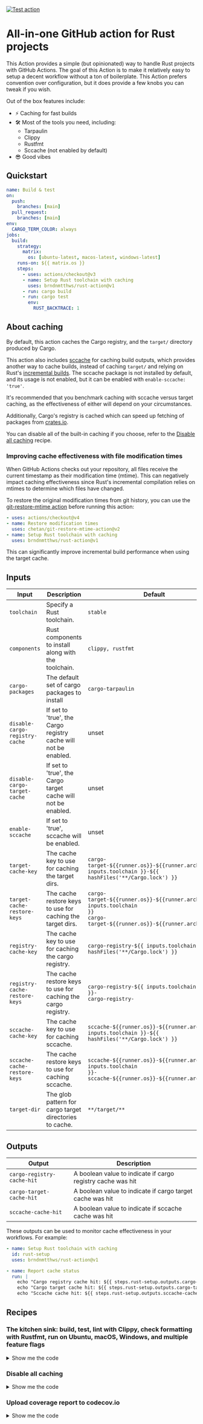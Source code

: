 [![Test action](https://github.com/brndnmtthws/rust-action/actions/workflows/test.yml/badge.svg)](https://github.com/brndnmtthws/rust-action/actions/workflows/test.yml)

# All-in-one GitHub action for Rust projects

This Action provides a simple (but opinionated) way to handle Rust projects with GitHub Actions.
The goal of this Action is to make it relatively easy to setup a decent
workflow without a ton of boilerplate. This Action prefers convention over
configuration, but it does provide a few knobs you can tweak if you wish.

Out of the box features include:

- ⚡️ Caching for fast builds
- 🛠️ Most of the tools you need, including:
  - Tarpaulin
  - Clippy
  - Rustfmt
  - Sccache (not enabled by default)
- 😎 Good vibes

## Quickstart

```yaml
name: Build & test
on:
  push:
    branches: [main]
  pull_request:
    branches: [main]
env:
  CARGO_TERM_COLOR: always
jobs:
  build:
    strategy:
      matrix:
        os: [ubuntu-latest, macos-latest, windows-latest]
    runs-on: ${{ matrix.os }}
    steps:
      - uses: actions/checkout@v3
      - name: Setup Rust toolchain with caching
        uses: brndnmtthws/rust-action@v1
      - run: cargo build
      - run: cargo test
        env:
          RUST_BACKTRACE: 1
```

## About caching

By default, this action caches the Cargo registry, and the `target/` directory
produced by Cargo.

This action also includes [sccache](https://github.com/mozilla/sccache) for
caching build outputs, which provides another way to cache builds, instead of
caching `target/` and relying on Rust's [incremental
builds](https://blog.rust-lang.org/2016/09/08/incremental.html). The sccache
package is not installed by default, and its usage is not enabled, but it can be
enabled with `enable-sccache: 'true'`.

It's recommended that you benchmark caching with sccache versus target caching,
as the effectiveness of either will depend on your circumstances.

Additionally, Cargo's registry is cached which can speed up fetching of
packages from [crates.io](https://crates.io/).

You can disable all of the built-in caching if you choose, refer to the
[Disable all caching](#disable-all-caching) recipe.

### Improving cache effectiveness with file modification times

When GitHub Actions checks out your repository, all files receive the current
timestamp as their modification time (mtime). This can negatively impact
caching effectiveness since Rust's incremental compilation relies on mtimes to
determine which files have changed.

To restore the original modification times from git history, you can use the
[git-restore-mtime action](https://github.com/marketplace/actions/git-restore-mtime)
before running this action:

```yaml
- uses: actions/checkout@v4
- name: Restore modification times
  uses: chetan/git-restore-mtime-action@v2
- name: Setup Rust toolchain with caching
  uses: brndnmtthws/rust-action@v1
```

This can significantly improve incremental build performance when using the
target cache.

## Inputs

| Input                          | Description                                                     | Default                                                                                                                                   |
| ------------------------------ | --------------------------------------------------------------- | ----------------------------------------------------------------------------------------------------------------------------------------- |
| `toolchain`                    | Specify a Rust toolchain.                                       | `stable`                                                                                                                                  |
| `components`                   | Rust components to install along with the toolchain.            | `clippy, rustfmt`                                                                                                                         |
| `cargo-packages`               | The default set of cargo packages to install                    | `cargo-tarpaulin`                                                                                                                         |
| `disable-cargo-registry-cache` | If set to 'true', the Cargo registry cache will not be enabled. | unset                                                                                                                                     |
| `disable-cargo-target-cache`   | If set to 'true', the Cargo target cache will not be enabled.   | unset                                                                                                                                     |
| `enable-sccache`               | If set to 'true', sccache will be enabled.                      | unset                                                                                                                                     |
| `target-cache-key`             | The cache key to use for caching the target dirs.               | `cargo-target-${{runner.os}}-${{runner.arch}}-${{ inputs.toolchain }}-${{ hashFiles('**/Cargo.lock') }}`                                  |
| `target-cache-restore-keys`    | The cache restore keys to use for caching the target dirs.      | <code>cargo-target-\${{runner.os}}-\${{runner.arch}}-\${{ inputs.toolchain }}<br />cargo-target-\${{runner.os}}-\${{runner.arch}}-</code> |
| `registry-cache-key`           | The cache key to use for caching the cargo registry.            | `cargo-registry-${{ inputs.toolchain }}-${{ hashFiles('**/Cargo.lock') }}`                                                                |
| `registry-cache-restore-keys`  | The cache restore keys to use for caching the cargo registry.   | <code>cargo-registry-\${{ inputs.toolchain }}-<br />cargo-registry-</code>                                                                |
| `sccache-cache-key`            | The cache key to use for caching sccache.                       | `sccache-${{runner.os}}-${{runner.arch}}-${{ inputs.toolchain }}-${{ hashFiles('**/Cargo.lock') }}`                                       |
| `sccache-cache-restore-keys`   | The cache restore keys to use for caching sccache.              | <code>sccache-\${{runner.os}}-\${{runner.arch}}-\${{ inputs.toolchain }}-<br />sccache-\${{runner.os}}-\${{runner.arch}}-</code>          |
| `target-dir`                   | The glob pattern for cargo target directories to cache.         | `**/target/**`                                                                                                                            |

## Outputs

| Output                     | Description                                                 |
| -------------------------- | ----------------------------------------------------------- |
| `cargo-registry-cache-hit` | A boolean value to indicate if cargo registry cache was hit |
| `cargo-target-cache-hit`   | A boolean value to indicate if cargo target cache was hit   |
| `sccache-cache-hit`        | A boolean value to indicate if sccache cache was hit        |

These outputs can be used to monitor cache effectiveness in your workflows. For example:

```yaml
- name: Setup Rust toolchain with caching
  id: rust-setup
  uses: brndnmtthws/rust-action@v1

- name: Report cache status
  run: |
    echo "Cargo registry cache hit: ${{ steps.rust-setup.outputs.cargo-registry-cache-hit }}"
    echo "Cargo target cache hit: ${{ steps.rust-setup.outputs.cargo-target-cache-hit }}"
    echo "Sccache cache hit: ${{ steps.rust-setup.outputs.sccache-cache-hit }}"
```

## Recipes

### The kitchen sink: build, test, lint with Clippy, check formatting with Rustfmt, run on Ubuntu, macOS, Windows, and multiple feature flags

<details>
  <summary>Show me the code</summary>

```yaml
name: Build & test

on:
  push:
    branches: [main]
  pull_request:
    branches: [main]

env:
  CARGO_TERM_COLOR: always

concurrency:
  group: ${{ github.workflow }}-${{ github.ref }}
  cancel-in-progress: true

jobs:
  build:
    strategy:
      matrix:
        rust-toolchain:
          - stable
          - beta
          - nightly
        features:
          - serde
          - default
        os:
          - ubuntu-latest
          - macos-latest
          - windows-latest
    runs-on: ${{ matrix.os }}
    steps:
      - uses: actions/checkout@v3
      - name: Setup ${{ matrix.rust-toolchain }} Rust toolchain with caching
        uses: brndnmtthws/rust-action@v1
        with:
          toolchain: ${{ matrix.rust-toolchain }}
      - run: cargo build --features ${{ matrix.features }}
      - run: cargo test --features ${{ matrix.features }}
        env:
          RUST_BACKTRACE: 1
      - run: cargo fmt --all -- --check
      - run: cargo clippy --features ${{ matrix.features }} -- -D warnings
```

</details>

### Disable all caching

<details>
  <summary>Show me the code</summary>

```yaml
- uses: brndnmtthws/rust-action@v1
  with:
    disable-cargo-registry-cache: 'true'
    disable-cargo-target-cache: 'true'
    enable-sccache: 'false'
```

</details>

### Upload coverage report to codecov.io

<details>
  <summary>Show me the code</summary>

```yaml
name: Coverage

on:
  push:
    branches: [main]
  pull_request:
    branches: [main]

concurrency:
  group: ${{ github.workflow }}-${{ github.ref }}
  cancel-in-progress: true

jobs:
  test:
    name: coverage
    runs-on: ubuntu-latest
    steps:
      - name: Checkout repository
        uses: actions/checkout@v3
      - name: Setup nightly Rust toolchain with caching
        uses: brndnmtthws/rust-action@v1
        with:
          toolchain: nightly
      - run: cargo tarpaulin --features nightly --out Xml
      - name: Upload to codecov.io
        uses: codecov/codecov-action@v3
        with:
          fail_ci_if_error: true
```

</details>
